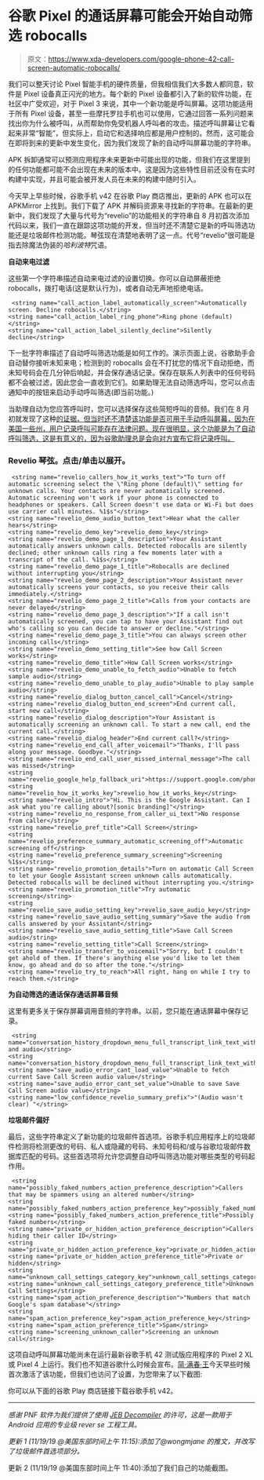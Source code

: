 # 谷歌 Pixel 的通话屏幕可能会开始自动筛选 robocalls

> 原文：<https://www.xda-developers.com/google-phone-42-call-screen-automatic-robocalls/>

我们可以整天讨论 Pixel 智能手机的硬件质量，但我相信我们大多数人都同意，软件是 Pixel 设备真正闪光的地方。每个新的 Pixel 设备都引入了新的软件功能，在社区中广受欢迎，对于 Pixel 3 来说，其中一个新功能是呼叫屏幕。这项功能适用于所有 Pixel 设备，甚至一些摩托罗拉手机也可以使用，它通过回答一系列问题来找出你为什么被呼叫，从而帮助你免受机器人呼叫者的攻击。描述呼叫屏幕让它看起来非常“智能”，但实际上，启动它和选择响应都是用户控制的。然而，这可能会在即将到来的更新中发生变化，因为我们发现了新的自动呼叫屏幕功能的字符串。

APK 拆卸通常可以预测应用程序未来更新中可能出现的功能，但我们在这里提到的任何功能都可能不会出现在未来的版本中。这是因为这些特性目前还没有在实时构建中实现，并且可能会被开发人员在未来的构建中随时引入。

今天早上早些时候，谷歌手机 v42 在谷歌 Play 商店推出，更新的 APK 也可以在 APKMirror 上找到。我们下载了 APK 并解码资源来寻找新的字符串。在最新的更新中，我们发现了大量与代号为“revelio”的功能相关的字符串自 8 月初首次添加代码以来，我们一直在跟踪这项功能的开发，但当时还不清楚它是新的呼叫筛选功能还是垃圾邮件检测功能。琴弦现在清楚地表明了这一点。代号“revelio”很可能是指去除魔法伪装的*哈利波特*咒语。

**自动来电过滤**

这些第一个字符串描述自动来电过滤的设置切换。你可以自动屏蔽拒绝 robocalls，拨打电话(这是默认行为)，或者自动无声地拒绝电话。

```
 <string name="call_action_label_automatically_screen">Automatically screen. Decline robocalls.</string>
<string name="call_action_label_ring_phone">Ring phone (default)</string>
<string name="call_action_label_silently_decline">Silently decline</string> 
```

下一批字符串描述了自动呼叫筛选功能是如何工作的。演示页面上说，谷歌助手会自动替你接听未知来电；检测到的 robocalls 会在不打扰您的情况下自动拒绝，而未知号码会在几分钟后响起，并会保存通话记录。保存在联系人列表中的任何号码都不会被过滤，因此您会一直收到它们。如果助理无法自动筛选呼叫，您可以点击通知中的按钮来启动手动呼叫筛选(即当前功能。)

当助理自动为您应答呼叫时，您可以选择保存这些简短呼叫的音频。我们在 8 月初就发现了这种[的证据，但当时还不清楚该功能是否可用于手动呼叫屏幕，因为在美国一些州，用户记录呼叫可能存在法律问题。现在很明显，这个功能是为了自动呼叫筛选，这是有意义的，因为谷歌助理总是会向对方宣布它将记录呼叫。](https://www.xda-developers.com/google-tests-saving-call-screen-audio-pixel/)

### Revelio 琴弦。点击/单击以展开。

```
 <string name="revelio_callers_how_it_works_text">"To turn off automatic screening select the \"Ring phone (default)\" setting for unknown calls. Your contacts are never automatically screened. Automatic screening won't work if your phone is connected to headphones or speakers. Call Screen doesn't use data or Wi-Fi but does use carrier call minutes. %1$s"</string>
<string name="revelio_demo_audio_button_text">Hear what the caller hears</string>
<string name="revelio_demo_key">revelio_demo_key</string>
<string name="revelio_demo_page_1_description">Your Assistant automatically answers unknown calls. Detected robocalls are silently declined; other unknown calls ring a few moments later with a transcript of the call. %1$s</string>
<string name="revelio_demo_page_1_title">Robocalls are declined without interrupting you</string>
<string name="revelio_demo_page_2_description">Your Assistant never automatically screens your contacts, so you receive their calls immediately.</string>
<string name="revelio_demo_page_2_title">Calls from your contacts are never delayed</string>
<string name="revelio_demo_page_3_description">"If a call isn't automatically screened, you can tap to have your Assistant find out who's calling so you can decide to answer or decline."</string>
<string name="revelio_demo_page_3_title">You can always screen other incoming calls</string>
<string name="revelio_demo_setting_title">See how Call Screen works</string>
<string name="revelio_demo_title">How Call Screen works</string>
<string name="revelio_demo_unable_to_fetch_audio">Unable to fetch sample audio</string>
<string name="revelio_demo_unable_to_play_audio">Unable to play sample audio</string>
<string name="revelio_dialog_button_cancel_call">Cancel</string>
<string name="revelio_dialog_button_end_screen">End current call, start new call</string>
<string name="revelio_dialog_description">Your Assistant is automatically screening an unknown call. To start a new call, end the current call.</string>
<string name="revelio_dialog_header">End current call?</string>
<string name="revelio_end_call_after_voicemail">"Thanks, I'll pass along your message. Goodbye."</string>
<string name="revelio_end_call_user_missed_internal_message">The call was missed</string>
<string name="revelio_google_help_fallback_uri">https://support.google.com/phoneapp</string>
<string name="revelio_how_it_works_key">revelio_how_it_works_key</string>
<string name="revelio_intro">"Hi. This is the Google Assistant. Can I ask what you're calling about?[sonic branding]"</string>
<string name="revelio_no_response_from_caller_ui_text">No response from caller</string>
<string name="revelio_pref_title">Call Screen</string>
<string name="revelio_preference_summary_automatic_screening_off">Automatic screening off</string>
<string name="revelio_preference_summary_screening">Screening %1$s</string>
<string name="revelio_promotion_details">Turn on automatic Call Screen to let your Google Assistant screen unknown calls automatically. Detected robocalls will be declined without interrupting you.</string>
<string name="revelio_promotion_title">Try automatic screening</string>
<string name="revelio_save_audio_setting_key">revelio_save_audio_key</string>
<string name="revelio_save_audio_setting_summary">Save the audio from calls answered by your Assistant</string>
<string name="revelio_save_audio_setting_title">Save Call Screen audio</string>
<string name="revelio_setting_title">Call Screen</string>
<string name="revelio_transfer_to_voicemail">"Sorry, but I couldn't get ahold of them. If there's anything else you'd like to let them know, go ahead and do so after the tone."</string>
<string name="revelio_try_to_reach">All right, hang on while I try to reach them.</string> 
```

**为自动筛选的通话保存通话屏幕音频**

这里有更多关于保存屏幕调用音频的字符串。以前，您只能在通话屏幕中保存记录。

```
 <string name="conversation_history_dropdown_menu_full_transcript_link_text_with_audio">Transcript and audio</string>
<string name="conversation_history_dropdown_menu_full_transcript_link_text_without_audio">Transcript</string>
<string name="save_audio_error_cant_load_value">Unable to fetch current Save Call Screen audio value</string>
<string name="save_audio_error_cant_set_value">Unable to save Save Call Screen audio value</string>
<string name="low_confidence_revelio_summary_prefix">"(Audio wasn't clear) "</string> 
```

**垃圾邮件偏好**

最后，这些字符串定义了新功能的垃圾邮件首选项。谷歌手机应用程序上的垃圾邮件检测将检测更改的号码、私人或隐藏的号码、未知号码和/或与谷歌垃圾邮件数据库匹配的号码。这些首选项将允许您调整自动呼叫筛选功能对哪些类型的号码起作用。

```
 <string name="possibly_faked_numbers_action_preference_description">Callers that may be spammers using an altered number</string>
<string name="possibly_faked_numbers_action_preference_key">possibly_faked_numbers_action_preference_key</string>
<string name="possibly_faked_numbers_action_preference_title">Possibly faked numbers</string>
<string name="private_or_hidden_action_preference_description">Callers hiding their caller ID</string>
<string name="private_or_hidden_action_preference_key">private_or_hidden_action_preference_key</string>
<string name="private_or_hidden_action_preference_title">Private or hidden</string>
<string name="unknown_call_settings_category_key">unknown_call_settings_category_key</string>
<string name="unknown_call_settings_category_preference_title">Unknown Call Settings</string>
<string name="spam_action_preference_description">"Numbers that match Google's spam database"</string>
<string name="spam_action_preference_key">spam_action_preference_key</string>
<string name="spam_action_preference_title">Spam</string>
<string name="screening_unknown_caller">Screening an unknown call</string> 
```

这项自动呼叫屏幕功能尚未在运行最新谷歌手机 42 测试版应用程序的 Pixel 2 XL 或 Pixel 4 上运行。我们也不知道谷歌什么时候会宣布。[简·满春·王](https://twitter.com/wongmjane/status/1196739426732277761)今天早些时候首次激活了该功能，但我们也访问了设置，为您带来了以下截图:

你可以从下面的谷歌 Play 商店链接下载谷歌手机 v42。

* * *

*感谢 PNF 软件为我们提供了使用 [JEB Decompiler](https://www.pnfsoftware.com/?aid=xdadev) 的许可，这是一款用于 Android 应用的专业级 rever* *se 工程工具。*

*更新 1 (11/19/19 @美国东部时间上午 11:15):添加了@wongmjane 的推文，并改写了垃圾邮件首选项部分。*

更新 2 (11/19/19 @美国东部时间上午 11:40):添加了我们自己的功能截图。
